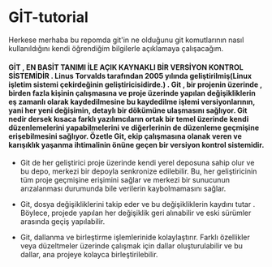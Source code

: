 <h1>GİT-tutorial</h1>
Herkese merhaba bu repomda git'in ne olduğunu git komutlarının nasıl kullanıldığını kendi öğrendiğim bilgilerle açıklamaya çalışacağım.



<p> <h4> GİT , EN BASİT TANIMI İLE AÇIK KAYNAKLI BİR VERSİYON KONTROL SİSTEMİDİR . Linus Torvalds tarafından 2005 yılında geliştirilmiş(Linux işletim sistemi çekirdeğinin geliştiricisidirde.) . Git , bir projenin üzerinde , birden fazla kişinin çalışmasına ve proje üzerinde yapılan değişikliklerin eş zamanlı olarak kaydedilmesine bu kaydedilme işlemi versiyonlarının, yani her yeni değişimin, detaylı bir dökümüne ulaşmasını sağlıyor. Git nedir dersek kısaca farklı yazılımcıların ortak bir temel üzerinde kendi düzenlemelerini yapabilmelerini ve diğerlerinin de düzenleme geçmişine erişebilmesini sağlıyor. Özetle Git, ekip çalışmasına olanak veren ve karışıklık yaşanma ihtimalinin önüne geçen bir versiyon kontrol sistemidir.</h2></p>


*   Git de her geliştirici proje üzerinde kendi yerel deposuna sahip olur ve bu depo, merkezi bir depoyla senkronize edilebilir. Bu, her geliştiricinin tüm proje geçmişine erişimini sağlar ve merkezi bir sunucunun arızalanması durumunda bile verilerin kaybolmamasını sağlar.


*   Git, dosya değişikliklerini takip eder ve bu değişikliklerin kaydını tutar . Böylece, projede yapılan her değişiklik geri alınabilir ve eski sürümler arasında geçiş yapılabilir.

*   Git, dallanma ve birleştirme işlemlerinide kolaylaştırır. Farklı özellikler veya düzeltmeler üzerinde çalışmak için dallar oluşturulabilir ve bu dallar, ana projeye kolayca birleştirilebilir.
